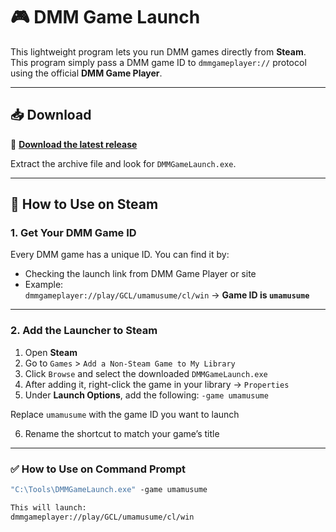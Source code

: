 # 🎮 DMM Game Launch

This lightweight program lets you run DMM games directly from **Steam**. This program simply pass a DMM game ID to `dmmgameplayer://` protocol using the official **DMM Game Player**.

---

## 📥 Download

🔗 [**Download the latest release**](https://github.com/faishalkc/DMMGameLaunch/releases)

Extract the archive file and look for `DMMGameLaunch.exe`.

---

## 🚀 How to Use on Steam

### 1. Get Your DMM Game ID

Every DMM game has a unique ID. You can find it by:

- Checking the launch link from DMM Game Player or site
- Example:  
`dmmgameplayer://play/GCL/umamusume/cl/win`
→ **Game ID is `umamusume`**

---

### 2. Add the Launcher to Steam

1. Open **Steam**
2. Go to `Games` > `Add a Non-Steam Game to My Library`
3. Click `Browse` and select the downloaded `DMMGameLaunch.exe`
4. After adding it, right-click the game in your library → `Properties`
5. Under **Launch Options**, add the following:
`-game umamusume`

Replace `umamusume` with the game ID you want to launch

6. Rename the shortcut to match your game’s title

---

### ✅ How to Use on Command Prompt

```cmd
"C:\Tools\DMMGameLaunch.exe" -game umamusume

This will launch:
dmmgameplayer://play/GCL/umamusume/cl/win
